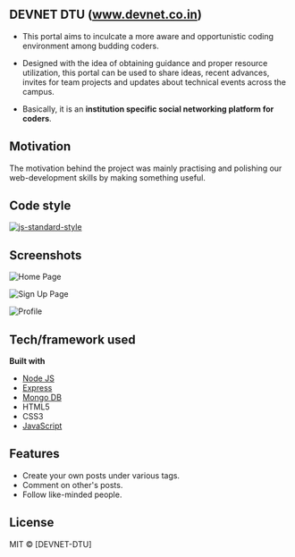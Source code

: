 ## DEVNET DTU (www.devnet.co.in)
- This portal aims to inculcate a more aware and opportunistic coding environment among budding coders.

- Designed with the idea of obtaining guidance and proper resource utilization, this portal can be used to share ideas, recent     advances, invites for team projects and updates about technical events across the campus. 

- Basically, it is an **institution specific social networking platform for coders**.

## Motivation
The motivation behind the project was mainly practising and polishing our web-development skills by making something useful. 

## Code style
[![js-standard-style](https://img.shields.io/badge/code%20style-standard-brightgreen.svg?style=flat)](https://github.com/feross/standard)
 
## Screenshots
![Home Page](https://i.ibb.co/PxsHyHy/screen1.jpg)



![Sign Up Page](https://i.ibb.co/6RBxXg0/screen2.jpg)



![Profile](https://i.ibb.co/4gsMp0k/screen3.jpg)

## Tech/framework used
<b>Built with</b>
- [Node JS](https://nodejs.org)
- [Express](https://expressjs.com/)
- [Mongo DB](https://www.mongodb.com/)
- HTML5
- CSS3
- [JavaScript](https://www.javascript.com/)

## Features
- Create your own posts under various tags.
- Comment on other's posts.
- Follow like-minded people.

## License
MIT © [DEVNET-DTU]
